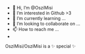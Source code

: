 - 👋 Hi, I’m @OsziMisi
- 👀 I’m interested in Github >3
- 🌱 I’m currently learning ...
- 💞️ I’m looking to collaborate on ...
- 📫 How to reach me ...
- 
OsziMisi/OsziMisi is a ✨ special ✨ 
